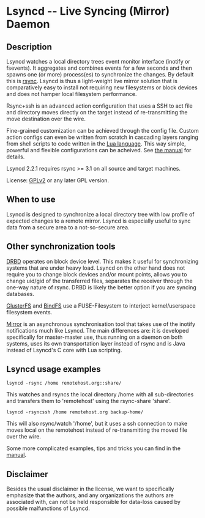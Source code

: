 Lsyncd -- Live Syncing (Mirror) Daemon
======================================
Description
-----------
Lsyncd watches a local directory trees event monitor interface (inotify or fsevents). It aggregates and combines events for a few seconds and then spawns one (or more) process(es) to synchronize the changes. By default this is [rsync](http://rsync.samba.org/).  Lsyncd is thus a light-weight live mirror solution that is comparatively easy to install not requiring new filesystems or block devices and does not hamper local filesystem performance.

Rsync+ssh is an advanced action configuration that uses a SSH to act file and directory moves directly on the target instead of re-transmitting the move destination over the wire.

Fine-grained customization can be achieved through the config file.  Custom action configs can even be written from scratch in cascading layers ranging from shell scripts to code written in the [Lua language](http://www.lua.org/). This way simple, powerful and flexible configurations can be acheived.  See [the manual](https://axkibe.github.io/lsyncd/) for details.

Lsyncd 2.2.1 requires rsync >= 3.1 on all source and target machines.

License: [GPLv2](http://www.fsf.org/licensing/licenses/info/GPLv2.html) or any later GPL version.

When to use
-----------
Lsyncd is designed to synchronize a local directory tree with low profile of expected changes to a remote mirror. Lsyncd is especially useful to sync data from a secure area to a not-so-secure area.

Other synchronization tools
------------------------
[DRBD](http://www.drbd.org) operates on block device level. This makes it useful for synchronizing systems that are under heavy load. Lsyncd on the other hand does not require you to change block devices and/or mount points, allows you to change uid/gid of the transferred files, separates the receiver through the one-way nature of rsync. DRBD is likely the better option if you are syncing databases.

[GlusterFS](http://www.gluster.org) and [BindFS](http://bindfs.org/) use a FUSE-Filesystem to interject kernel/userspace filesystem events.

[Mirror](https://github.com/stephenh/mirror) is an asynchronous synchronisation tool that takes use of the inotify notifications much like Lsyncd. The main differences are: it is developed specifically for master-master use, thus running on a daemon on both systems, uses its own transportation layer instead of rsync and is Java instead of Lsyncd's C core with Lua scripting.

Lsyncd usage examples
---------------------
```lsyncd -rsync /home remotehost.org::share/```

This watches and rsyncs the local directory /home with all sub-directories and
transfers them to 'remotehost' using the rsync-share 'share'.

```lsyncd -rsyncssh /home remotehost.org backup-home/```

This will also rsync/watch '/home', but it uses a ssh connection to make moves local on the remotehost instead of re-transmitting the moved file over the wire.

Some more complicated examples, tips and tricks you can find in the [manual](https://lsyncd.github.io/lsyncd/).

Disclaimer
----------
Besides the usual disclaimer in the license, we want to specifically emphasize that the authors, and any organizations the authors are associated with, can not be held responsible for data-loss caused by possible malfunctions of Lsyncd.

